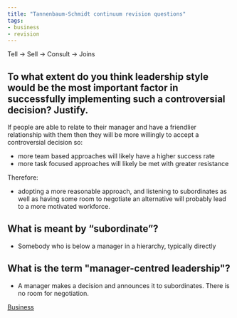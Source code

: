 ```yaml
---
title: "Tannenbaum-Schmidt continuum revision questions"
tags:
- business
- revision
---
```


Tell -> Sell -> Consult -> Joins


## To what extent do you think leadership style would be the most important factor in successfully implementing such a controversial decision? Justify.

If people are able to relate to their manager and have a friendlier relationship with them then they will be more willingly to accept a controversial decision so:

- more team based approaches will likely have a higher success rate
- more task focused approaches will likely be met with greater resistance

Therefore:

- adopting a more reasonable approach, and listening to subordinates as well as having some room to negotiate an alternative will probably lead to a more motivated workforce. 


## What is meant by “subordinate”?

- Somebody who is below a manager in a hierarchy, typically directly

## What is the term "manager-centred leadership"?

- A manager makes a decision and announces it to subordinates. There is no room for negotiation.


[Business](/Business)